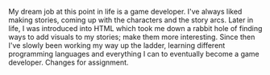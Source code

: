My dream job at this point in life is a game developer.
I've always liked making stories, coming up with the characters and the story arcs. Later in life, I was introduced into HTML which took me down a rabbit hole of finding ways to add visuals to my stories; make them more interesting. Since then I've slowly been working my way up the ladder, learning different programming languages and everything I can to eventually become a game developer.
Changes for assignment.
